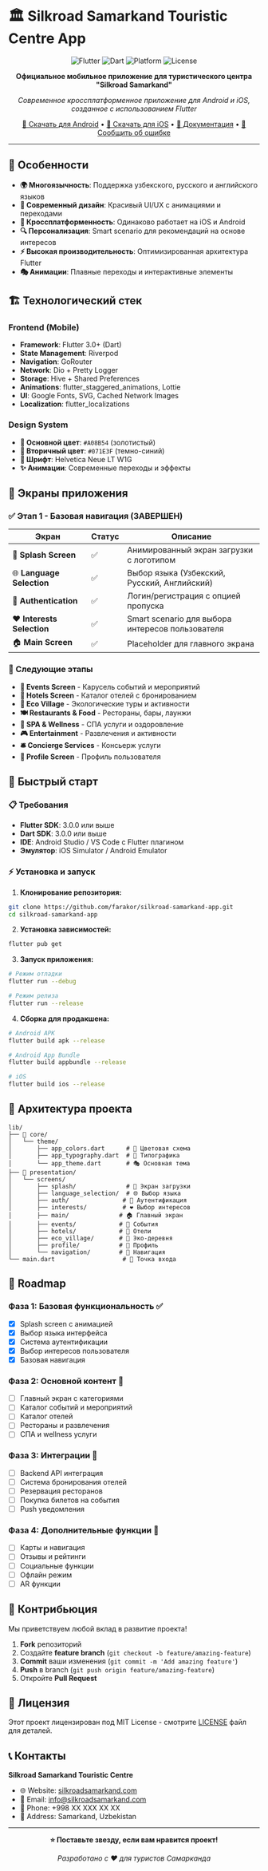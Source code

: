 # 🏛️ Silkroad Samarkand Touristic Centre App

<div align="center">

![Flutter](https://img.shields.io/badge/Flutter-3.0+-blue?logo=flutter)
![Dart](https://img.shields.io/badge/Dart-3.0+-blue?logo=dart)
![Platform](https://img.shields.io/badge/Platform-iOS%20%7C%20Android-lightgrey)
![License](https://img.shields.io/badge/License-MIT-green)

**Официальное мобильное приложение для туристического центра "Silkroad Samarkand"**

*Современное кроссплатформенное приложение для Android и iOS, созданное с использованием Flutter*

[📱 Скачать для Android](#) • [🍎 Скачать для iOS](#) • [📖 Документация](#) • [🐛 Сообщить об ошибке](https://github.com/farakor/silkroad-samarkand-app/issues)

</div>

---

## 🌟 Особенности

- **🌍 Многоязычность**: Поддержка узбекского, русского и английского языков
- **🎨 Современный дизайн**: Красивый UI/UX с анимациями и переходами
- **📱 Кроссплатформенность**: Одинаково работает на iOS и Android
- **🔍 Персонализация**: Smart scenario для рекомендаций на основе интересов
- **⚡ Высокая производительность**: Оптимизированная архитектура Flutter
- **🎭 Анимации**: Плавные переходы и интерактивные элементы

## 🏗️ Технологический стек

### Frontend (Mobile)
- **Framework**: Flutter 3.0+ (Dart)
- **State Management**: Riverpod
- **Navigation**: GoRouter
- **Network**: Dio + Pretty Logger
- **Storage**: Hive + Shared Preferences
- **Animations**: flutter_staggered_animations, Lottie
- **UI**: Google Fonts, SVG, Cached Network Images
- **Localization**: flutter_localizations

### Design System
- **🎨 Основной цвет**: `#A08B54` (золотистый)
- **🔵 Вторичный цвет**: `#071E3F` (темно-синий)
- **📝 Шрифт**: Helvetica Neue LT W1G
- **✨ Анимации**: Современные переходы и эффекты

## 📱 Экраны приложения

### ✅ Этап 1 - Базовая навигация (ЗАВЕРШЕН)

| Экран | Статус | Описание |
|-------|--------|----------|
| 🚀 **Splash Screen** | ✅ | Анимированный экран загрузки с логотипом |
| 🌐 **Language Selection** | ✅ | Выбор языка (Узбекский, Русский, Английский) |
| 🔐 **Authentication** | ✅ | Логин/регистрация с опцией пропуска |
| ❤️ **Interests Selection** | ✅ | Smart scenario для выбора интересов пользователя |
| 🏠 **Main Screen** | ✅ | Placeholder для главного экрана |

### 🔄 Следующие этапы

- **🎪 Events Screen** - Карусель событий и мероприятий
- **🏨 Hotels Screen** - Каталог отелей с бронированием
- **🌿 Eco Village** - Экологические туры и активности
- **🍽️ Restaurants & Food** - Рестораны, бары, лаунжи
- **💆 SPA & Wellness** - СПА услуги и оздоровление
- **🎮 Entertainment** - Развлечения и активности
- **🛎️ Concierge Services** - Консьерж услуги
- **👤 Profile Screen** - Профиль пользователя

## 🚀 Быстрый старт

### 📋 Требования

- **Flutter SDK**: 3.0.0 или выше
- **Dart SDK**: 3.0.0 или выше
- **IDE**: Android Studio / VS Code с Flutter плагином
- **Эмулятор**: iOS Simulator / Android Emulator

### ⚡ Установка и запуск

1. **Клонирование репозитория:**
```bash
git clone https://github.com/farakor/silkroad-samarkand-app.git
cd silkroad-samarkand-app
```

2. **Установка зависимостей:**
```bash
flutter pub get
```

3. **Запуск приложения:**
```bash
# Режим отладки
flutter run --debug

# Режим релиза
flutter run --release
```

4. **Сборка для продакшена:**
```bash
# Android APK
flutter build apk --release

# Android App Bundle
flutter build appbundle --release

# iOS
flutter build ios --release
```

## 📁 Архитектура проекта

```
lib/
├── 🎯 core/
│   └── theme/
│       ├── app_colors.dart      # 🎨 Цветовая схема
│       ├── app_typography.dart  # 📝 Типографика
│       └── app_theme.dart       # 🎭 Основная тема
├── 📱 presentation/
│   └── screens/
│       ├── splash/              # 🚀 Экран загрузки
│       ├── language_selection/  # 🌐 Выбор языка
│       ├── auth/               # 🔐 Аутентификация
│       ├── interests/          # ❤️ Выбор интересов
│       ├── main/              # 🏠 Главный экран
│       ├── events/            # 🎪 События
│       ├── hotels/            # 🏨 Отели
│       ├── eco_village/       # 🌿 Эко-деревня
│       ├── profile/           # 👤 Профиль
│       └── navigation/        # 🧭 Навигация
└── main.dart                   # 🎯 Точка входа
```

## 🎯 Roadmap

### Фаза 1: Базовая функциональность ✅
- [x] Splash screen с анимацией
- [x] Выбор языка интерфейса
- [x] Система аутентификации
- [x] Выбор интересов пользователя
- [x] Базовая навигация

### Фаза 2: Основной контент 🔄
- [ ] Главный экран с категориями
- [ ] Каталог событий и мероприятий
- [ ] Каталог отелей
- [ ] Рестораны и развлечения
- [ ] СПА и wellness услуги

### Фаза 3: Интеграции 📅
- [ ] Backend API интеграция
- [ ] Система бронирования отелей
- [ ] Резервация ресторанов
- [ ] Покупка билетов на события
- [ ] Push уведомления

### Фаза 4: Дополнительные функции 🚀
- [ ] Карты и навигация
- [ ] Отзывы и рейтинги
- [ ] Социальные функции
- [ ] Офлайн режим
- [ ] AR функции

## 🤝 Контрибьюция

Мы приветствуем любой вклад в развитие проекта! 

1. **Fork** репозиторий
2. Создайте **feature branch** (`git checkout -b feature/amazing-feature`)
3. **Commit** ваши изменения (`git commit -m 'Add amazing feature'`)
4. **Push** в branch (`git push origin feature/amazing-feature`)
5. Откройте **Pull Request**

## 📄 Лицензия

Этот проект лицензирован под MIT License - смотрите [LICENSE](LICENSE) файл для деталей.

## 📞 Контакты

**Silkroad Samarkand Touristic Centre**
- 🌐 Website: [silkroadsamarkand.com](#)
- 📧 Email: info@silkroadsamarkand.com
- 📱 Phone: +998 XX XXX XX XX
- 📍 Address: Samarkand, Uzbekistan

---

<div align="center">

**⭐ Поставьте звезду, если вам нравится проект!**

*Разработано с ❤️ для туристов Самарканда*

</div> 